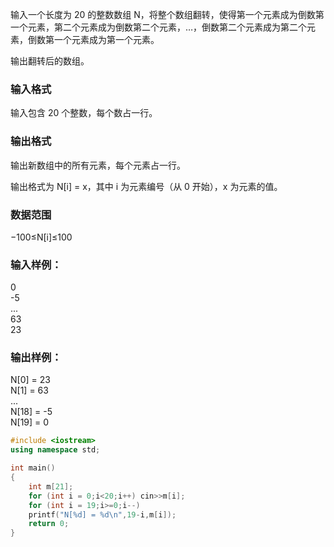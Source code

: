 输入一个长度为 20 的整数数组 N，将整个数组翻转，使得第一个元素成为倒数第一个元素，第二个元素成为倒数第二个元素，…，倒数第二个元素成为第二个元素，倒数第一个元素成为第一个元素。

输出翻转后的数组。

### 输入格式
输入包含 20 个整数，每个数占一行。

### 输出格式
输出新数组中的所有元素，每个元素占一行。

输出格式为 N[i] = x，其中 i 为元素编号（从 0 开始），x 为元素的值。

### 数据范围
−100≤N[i]≤100
### 输入样例：
0  
-5  
...  
63  
23  
### 输出样例：
N[0] = 23  
N[1] = 63  
...  
N[18] = -5  
N[19] = 0  

```c++
#include <iostream>
using namespace std;

int main()
{
    int m[21];
    for (int i = 0;i<20;i++) cin>>m[i];
    for (int i = 19;i>=0;i--) 
    printf("N[%d] = %d\n",19-i,m[i]);
    return 0;
}
```
